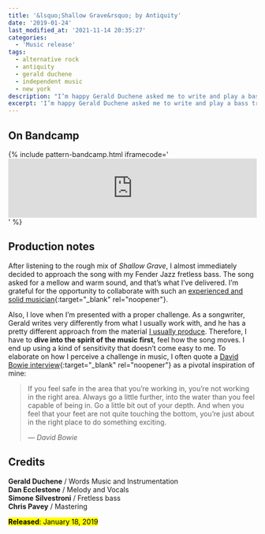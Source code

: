 ```yaml
---
title: '&lsquo;Shallow Grave&rsquo; by Antiquity'
date: '2019-01-24'
last_modified_at: '2021-11-14 20:35:27'
categories:
  - 'Music release'
tags:
  - alternative rock
  - antiquity
  - gerald duchene
  - independent music
  - new york
description: "I’m happy Gerald Duchene asked me to write and play a bass track for this beautiful song. It’s my second collaboration with his project Antiquity Sessions."
excerpt: 'I’m happy Gerald Duchene asked me to write and play a bass track for this beautiful song. It’s my second collaboration with his project Antiquity Sessions.'
---
```

## On Bandcamp

{% include pattern-bandcamp.html iframecode='<iframe style="border: 0; width: 100%; height: 120px;" src="https://bandcamp.com/EmbeddedPlayer/track=1048816351/size=large/bgcol=ffffff/linkcol=333333/tracklist=false/artwork=small/transparent=true/" seamless><a href="https://sessions.antiquity-music.com/track/shallow-grave">Shallow Grave by Antiquity</a></iframe>' %}

## Production notes

After listening to the rough mix of _Shallow Grave_, I almost immediately decided to approach the song with my Fender Jazz fretless bass. The song asked for a mellow and warm sound, and that’s what I’ve delivered. I’m grateful for the opportunity to collaborate with such an [experienced and solid musician](https://antiquity-music.com/){:target="_blank" rel="noopener"}.

Also, I love when I’m presented with a proper challenge. As a songwriter, Gerald writes very differently from what I usually work with, and he has a pretty different approach from the material [I usually produce](/work/). Therefore, I have to **dive into the spirit of the music first**, feel how the song moves. I end up using a kind of sensitivity that doesn’t come easy to me. To elaborate on how I perceive a challenge in music, I often quote a [David Bowie interview](https://youtu.be/7HqTQyQ6wc0){:target="_blank" rel="noopener"} as a pivotal inspiration of mine:

> If you feel safe in the area that you’re working in, you’re not working in the right area. Always go a little further, into the water than you feel capable of being in. Go a little bit out of your depth. And when you feel that your feet are not quite touching the bottom, you’re just about in the right place to do something exciting.
> 
> <cite>— David Bowie</cite>

## Credits

**Gerald Duchene** / Words Music and Instrumentation  
**Dan Ecclestone** / Melody and Vocals  
**Simone Silvestroni** / Fretless bass  
**Chris Pavey** / Mastering

<p class="detached"><mark class="m2m-highlight small"><strong>Released</strong>: January 18, 2019</mark></p>